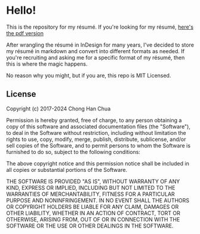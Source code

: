 # Hello!

This is the repository for my résumé. If you're looking for my résumé, [here's the pdf version](https://github.com/johncch/resume/blob/master/output/resume.pdf)

After wrangling the résumé in InDesign for many years, I've decided to store my résumé in markdown and convert into different formats as needed. If you're recruiting and asking me for a specific format of my résumé, then this is where the magic happens.

No reason why you might, but if you are, this repo is MIT Licensed.

## License

Copyright (c) 2017-2024 Chong Han Chua

Permission is hereby granted, free of charge, to any person obtaining a copy
of this software and associated documentation files (the "Software"), to deal
in the Software without restriction, including without limitation the rights
to use, copy, modify, merge, publish, distribute, sublicense, and/or sell
copies of the Software, and to permit persons to whom the Software is
furnished to do so, subject to the following conditions:

The above copyright notice and this permission notice shall be included in all
copies or substantial portions of the Software.

THE SOFTWARE IS PROVIDED "AS IS", WITHOUT WARRANTY OF ANY KIND, EXPRESS OR
IMPLIED, INCLUDING BUT NOT LIMITED TO THE WARRANTIES OF MERCHANTABILITY,
FITNESS FOR A PARTICULAR PURPOSE AND NONINFRINGEMENT. IN NO EVENT SHALL THE
AUTHORS OR COPYRIGHT HOLDERS BE LIABLE FOR ANY CLAIM, DAMAGES OR OTHER
LIABILITY, WHETHER IN AN ACTION OF CONTRACT, TORT OR OTHERWISE, ARISING FROM,
OUT OF OR IN CONNECTION WITH THE SOFTWARE OR THE USE OR OTHER DEALINGS IN THE
SOFTWARE.
